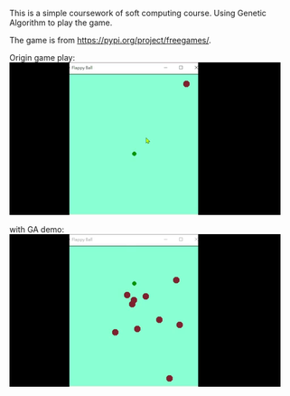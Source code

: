 This is a simple coursework of soft computing course. Using Genetic Algorithm to play the game.

The game is from https://pypi.org/project/freegames/.

Origin game play:
![game play demo](gameplay_demo.gif)

with GA demo:
![Alt text](ga-demo.gif)
